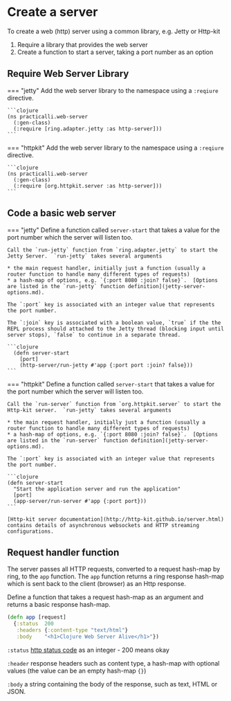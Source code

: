 # Create a server

To create  a web (http) server using a common library, e.g. Jetty or Http-kit

1. Require a library that provides the web server
2. Create a function to start a server, taking a port number as an option


## Require Web Server Library

=== "jetty"
    Add the web server library to the namespace using a `:reqiure` directive.

    ```clojure
    (ns practicalli.web-server
      (:gen-class)
      (:require [ring.adapter.jetty :as http-server]))
    ```

=== "httpkit"
    Add the web server library to the namespace using a `:reqiure` directive.

    ```clojure
    (ns practicalli.web-server
      (:gen-class)
      (:require [org.httpkit.server :as http-server]))
    ```

## Code a basic web server


=== "jetty"
    Define a function called `server-start` that takes a value for the port number which the server will listen too.

    Call the `run-jetty` function from `ring.adapter.jetty` to start the Jetty Server.  `run-jetty` takes several arguments

    * the main request handler, initially just a function (usually a router function to handle many different types of requests)
    * a hash-map of options, e.g. `{:port 8080 :join? false}`.  [Options are listed in the `run-jetty` function definition](jetty-server-options.md).

    The `:port` key is associated with an integer value that represents the port number.

    The `:join` key is associated with a boolean value, `true` if the the REPL process should attached to the Jetty thread (blocking input until server stops), `false` to continue in a separate thread.

    ```clojure
      (defn server-start
        [port]
        (http-server/run-jetty #'app {:port port :join? false}))
    ```

=== "httpkit"
    Define a function called `server-start` that takes a value for the port number which the server will listen too.

    Call the `run-server` function from `org.httpkit.server` to start the Http-kit server.  `run-jetty` takes several arguments

    * the main request handler, initially just a function (usually a router function to handle many different types of requests)
    * a hash-map of options, e.g. `{:port 8080 :join? false}`.  [Options are listed in the `run-server` function definition](jetty-server-options.md).

    The `:port` key is associated with an integer value that represents the port number.

    ```clojure
    (defn server-start
      "Start the application server and run the application"
      [port]
      (app-server/run-server #'app {:port port}))
    ```

    [Http-kit server documentation](http://http-kit.github.io/server.html) contains details of asynchronous websockets and HTTP streaming configurations.

<!--
    !!! HINT "Server uses a promise to create reference"
        [Starting a http-kit server creates a promise as a reference](https://github.com/http-kit/http-kit/blob/master/src/org/httpkit/server.clj){target=_blank} to the server instance.  This promise is used to stop and send timeout values to the running server.  Note that if the server process inside the promise fails, the server error message may only be seen if it is defreferenced (to confirm)
-->


## Request handler function

The server passes all HTTP requests, converted to a request hash-map by ring, to the `app` function.  The `app` function returns a ring response hash-map which is sent back to the client (browser) as an Http response.

Define a function that takes a request hash-map as an argument and returns a basic response hash-map.

```clojure
(defn app [request]
  {:status  200
   :headers {:content-type "text/html"}
   :body    "<h1>Clojure Web Server Alive</h1>"})
```


`:status` [http status code](https://www.w3.org/Protocols/rfc2616/rfc2616-sec10.html "W3.org Hypertext Transfer Protocol status code definitions") as an integer - 200 means okay

`:header` response headers such as content type, a hash-map with optional values (the value can be an empty hash-map `{}`)

`:body` a string containing the body of the response, such as text, HTML or JSON.
